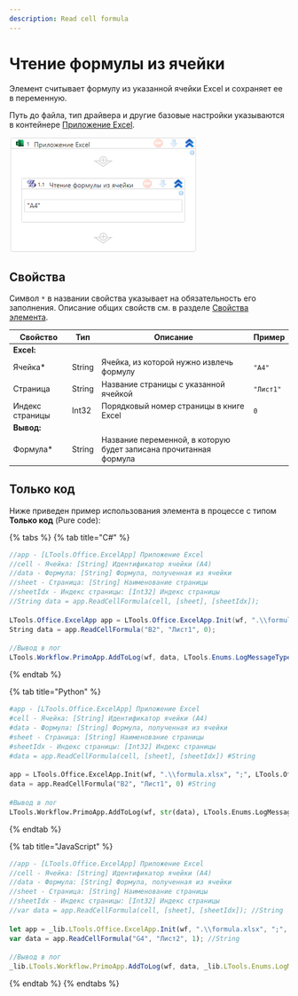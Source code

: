 ```yaml
---
description: Read cell formula
---
```


# Чтение формулы из ячейки

Элемент считывает формулу из указанной ячейки Excel и сохраняет ее в переменную. 

Путь до файла, тип драйвера и другие базовые настройки указываются в контейнере [Приложение Excel](https://docs.primo-rpa.ru/primo-rpa/g_elements/el_basic/els_excel/el_excel_app).

![](../../../resources/activities/basic/excel/wfreadcellformula.png)

## Свойства
Символ `*` в названии свойства указывает на обязательность его заполнения. Описание общих свойств см. в разделе [Свойства элемента](https://docs.primo-rpa.ru/primo-rpa/primo-studio/process/elements#svoistva-elementa).

| Свойство             | Тип                   | Описание                         | Пример  |
| -------------------- | --------------------- | -------------------------------- | ------- |
| **Excel:**  | |  |
| Ячейка\*             | String   | Ячейка, из которой нужно извлечь формулу      | `"A4"` |
| Страница             | String   | Название страницы с указанной ячейкой         | `"Лист1"` |
| Индекс страницы      | Int32    | Порядковый номер страницы в книге Excel       | `0` |
| **Вывод:**  | |  |
| Формула\*            | String   | Название переменной, в которую будет записана прочитанная формула | |

## Только код
Ниже приведен пример использования элемента в процессе с типом **Только код** (Pure code):
  
{% tabs %}
{% tab title="C#" %}
```csharp
//app - [LTools.Office.ExcelApp] Приложение Excel
//cell - Ячейка: [String] Идентификатор ячейки (A4)
//data - Формула: [String] Формула, полученная из ячейки
//sheet - Страница: [String] Наименование страницы
//sheetIdx - Индекс страницы: [Int32] Индекс страницы
//String data = app.ReadCellFormula(cell, [sheet], [sheetIdx]);
		
LTools.Office.ExcelApp app = LTools.Office.ExcelApp.Init(wf, ".\\formula.xlsx", ";", LTools.Office.Model.InteropTypes.DX);
String data = app.ReadCellFormula("B2", "Лист1", 0);

//Вывод в лог
LTools.Workflow.PrimoApp.AddToLog(wf, data, LTools.Enums.LogMessageType.Info);
```
{% endtab %}

{% tab title="Python" %}
```python
#app - [LTools.Office.ExcelApp] Приложение Excel
#cell - Ячейка: [String] Идентификатор ячейки (A4)
#data - Формула: [String] Формула, полученная из ячейки
#sheet - Страница: [String] Наименование страницы
#sheetIdx - Индекс страницы: [Int32] Индекс страницы
#data = app.ReadCellFormula(cell, [sheet], [sheetIdx]) #String
		
app = LTools.Office.ExcelApp.Init(wf, ".\\formula.xlsx", ";", LTools.Office.Model.InteropTypes.DX)
data = app.ReadCellFormula("B2", "Лист1", 0) #String

#Вывод в лог
LTools.Workflow.PrimoApp.AddToLog(wf, str(data), LTools.Enums.LogMessageType.Info)
```
{% endtab %}

{% tab title="JavaScript" %}
```javascript
//app - [LTools.Office.ExcelApp] Приложение Excel
//cell - Ячейка: [String] Идентификатор ячейки (A4)
//data - Формула: [String] Формула, полученная из ячейки
//sheet - Страница: [String] Наименование страницы
//sheetIdx - Индекс страницы: [Int32] Индекс страницы
//var data = app.ReadCellFormula(cell, [sheet], [sheetIdx]); //String
		
let app = _lib.LTools.Office.ExcelApp.Init(wf, ".\\formula.xlsx", ";", _lib.LTools.Office.Model.InteropTypes.DX);	
var data = app.ReadCellFormula("G4", "Лист2", 1); //String
				
//Вывод в лог
_lib.LTools.Workflow.PrimoApp.AddToLog(wf, data, _lib.LTools.Enums.LogMessageType.Info);
```
{% endtab %}
{% endtabs %}


